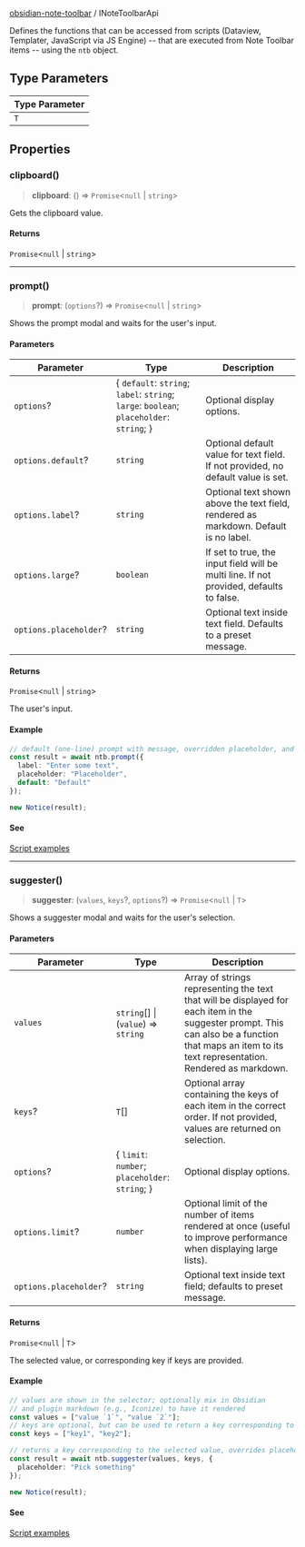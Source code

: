 [obsidian-note-toolbar](index.md) / INoteToolbarApi

Defines the functions that can be accessed from scripts (Dataview, Templater, JavaScript via JS Engine) -- that are executed from Note Toolbar items -- using the `ntb` object.

## Type Parameters

| Type Parameter |
| ------ |
| `T` |

## Properties

### clipboard()

> **clipboard**: () => `Promise`\<`null` \| `string`\>

Gets the clipboard value.

#### Returns

`Promise`\<`null` \| `string`\>

***

### prompt()

> **prompt**: (`options`?) => `Promise`\<`null` \| `string`\>

Shows the prompt modal and waits for the user's input.

#### Parameters

| Parameter | Type | Description |
| ------ | ------ | ------ |
| `options`? | \{ `default`: `string`; `label`: `string`; `large`: `boolean`; `placeholder`: `string`; \} | Optional display options. |
| `options.default`? | `string` | Optional default value for text field. If not provided, no default value is set. |
| `options.label`? | `string` | Optional text shown above the text field, rendered as markdown. Default is no label. |
| `options.large`? | `boolean` | If set to true, the input field will be multi line. If not provided, defaults to false. |
| `options.placeholder`? | `string` | Optional text inside text field. Defaults to a preset message. |

#### Returns

`Promise`\<`null` \| `string`\>

The user's input.

#### Example

```ts
// default (one-line) prompt with message, overridden placeholder, and default value 
const result = await ntb.prompt({
  label: "Enter some text",
  placeholder: "Placeholder",
  default: "Default"
});

new Notice(result);
```

#### See

[Script examples](https://github.com/chrisgurney/obsidian-note-toolbar/tree/master/examples/Scripts)

***

### suggester()

> **suggester**: (`values`, `keys`?, `options`?) => `Promise`\<`null` \| `T`\>

Shows a suggester modal and waits for the user's selection.

#### Parameters

| Parameter | Type | Description |
| ------ | ------ | ------ |
| `values` | `string`[] \| (`value`) => `string` | Array of strings representing the text that will be displayed for each item in the suggester prompt. This can also be a function that maps an item to its text representation. Rendered as markdown. |
| `keys`? | `T`[] | Optional array containing the keys of each item in the correct order. If not provided, values are returned on selection. |
| `options`? | \{ `limit`: `number`; `placeholder`: `string`; \} | Optional display options. |
| `options.limit`? | `number` | Optional limit of the number of items rendered at once (useful to improve performance when displaying large lists). |
| `options.placeholder`? | `string` | Optional text inside text field; defaults to preset message. |

#### Returns

`Promise`\<`null` \| `T`\>

The selected value, or corresponding key if keys are provided.

#### Example

```ts
// values are shown in the selector; optionally mix in Obsidian 
// and plugin markdown (e.g., Iconize) to have it rendered
const values = ["value `1`", "value `2`"];
// keys are optional, but can be used to return a key corresponding to the selected value
const keys = ["key1", "key2"];

// returns a key corresponding to the selected value, overrides placeholder text
const result = await ntb.suggester(values, keys, {
  placeholder: "Pick something"
});

new Notice(result);
```

#### See

[Script examples](https://github.com/chrisgurney/obsidian-note-toolbar/tree/master/examples/Scripts)
